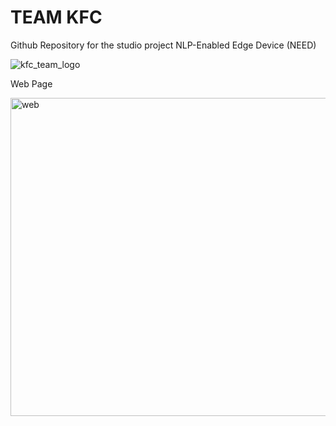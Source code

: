 # TEAM KFC

Github Repository for the studio project NLP-Enabled Edge Device (NEED)

![kfc_team_logo](https://user-images.githubusercontent.com/85330268/206613980-50876e02-7a6d-4639-af4b-cbcc12a135ff.png)

Web Page

<img width="509" alt="web" src="https://user-images.githubusercontent.com/106564466/219705550-838ffc7d-53dc-46a6-9347-dafc0675f1a7.png">
